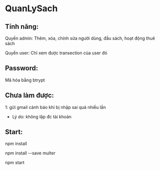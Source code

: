 # QuanLySach

## Tính năng:

 Quyền admin: Thêm, xóa, chỉnh sửa người dùng, đầu sách, hoạt động thuê sách
 
 Quyền user: Chỉ xem được transection của user đó

## Password:

Mã hóa bằng btrypt

## Chưa làm được:

1: gửi gmail cảnh báo khi bị nhập sai quá nhiều lần 
- Lý do: không lập đc tài khoản 

## Start:
 npm install

 npm install --save multer

 npm start





